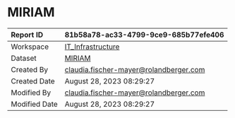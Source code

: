 



# MIRIAM

|Report ID|81b58a78-ac33-4799-9ce9-685b77efe406|
| :--- | :--- |
|Workspace|[IT_Infrastructure](../Workspaces/IT_Infrastructure.md)|
|Dataset|[MIRIAM](../Datasets/MIRIAM.md)|
|Created By|claudia.fischer-mayer@rolandberger.com|
|Created Date|August 28, 2023 08:29:27|
|Modified By|claudia.fischer-mayer@rolandberger.com|
|Modified Date|August 28, 2023 08:29:27|
